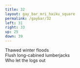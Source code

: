 ```yaml
---
title: 32
layout: gay_bar_mri_haiku_square
permalink: /gaybar/32
left: 31
right: 33
up: 25
down: 39
---
```

Thawed winter floods  
Flush long-cabined lumberjacks  
Who let the logs out
